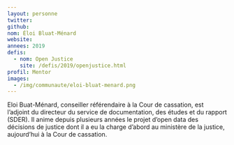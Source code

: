 ```yaml
---
layout: personne
twitter: 
github: 
nom: Éloi Bluat-Ménard
website:
annees: 2019
defis: 
  - nom: Open Justice
    site: /defis/2019/openjustice.html
profil: Mentor
images:
  - /img/communaute/eloi-bluat-menard.png
---
```


Eloi Buat-Ménard, conseiller référendaire à la Cour de cassation, est l’adjoint du directeur du service de documentation, des études et du rapport (SDER). Il anime depuis plusieurs années le projet d’open data des décisions de justice dont il a eu la charge d’abord au ministère de la justice, aujourd’hui à la Cour de cassation.
